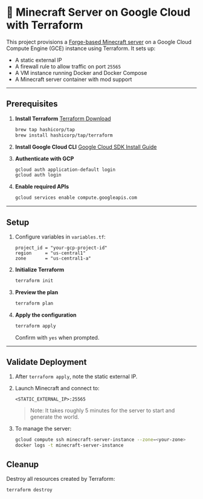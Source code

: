 # 🚀 Minecraft Server on Google Cloud with Terraform

This project provisions a [Forge-based Minecraft server](https://hub.docker.com/r/itzg/minecraft-server) on a Google Cloud Compute Engine (GCE) instance using Terraform. It sets up:

* A static external IP
* A firewall rule to allow traffic on port `25565`
* A VM instance running Docker and Docker Compose
* A Minecraft server container with mod support

---

## Prerequisites

1. **Install Terraform**
   [Terraform Download](https://developer.hashicorp.com/terraform/downloads)

   ```bash
   brew tap hashicorp/tap
   brew install hashicorp/tap/terraform
   ```

2. **Install Google Cloud CLI**
   [Google Cloud SDK Install Guide](https://cloud.google.com/sdk/docs/install)

3. **Authenticate with GCP**

   ```bash
   gcloud auth application-default login
   gcloud auth login
   ```

4. **Enable required APIs**

   ```bash
   gcloud services enable compute.googleapis.com
   ```

---

## Setup

1. Configure variables in `variables.tf`:

   ```hcl
   project_id = "your-gcp-project-id"
   region     = "us-central1"
   zone       = "us-central1-a"
   ```

2. **Initialize Terraform**

   ```bash
   terraform init
   ```

3. **Preview the plan**

   ```bash
   terraform plan
   ```

4. **Apply the configuration**

   ```bash
   terraform apply
   ```

   Confirm with `yes` when prompted.

---

## Validate Deployment

1. After `terraform apply`, note the static external IP.

2. Launch Minecraft and connect to:

   ```text
   <STATIC_EXTERNAL_IP>:25565
   ```

   > Note: It takes roughly 5 minutes for the server to start and generate the world.

3. To manage the server:

   ```bash
   gcloud compute ssh minecraft-server-instance --zone=<your-zone>
   docker logs -t minecraft-server-instance
   ```

## Cleanup

Destroy all resources created by Terraform:

```bash
terraform destroy
```
